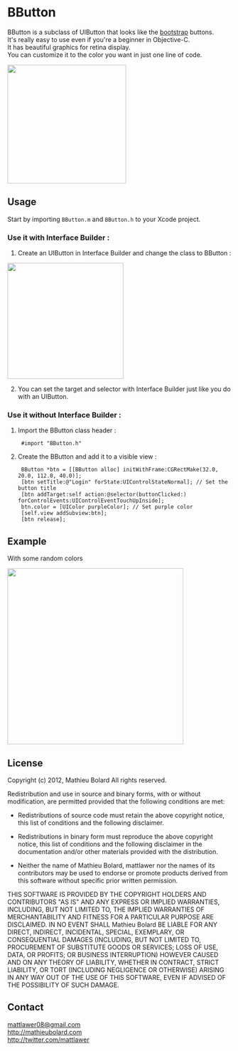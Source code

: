 BButton
========

BButton is a subclass of UIButton that looks like the [bootstrap](http://twitter.github.com/bootstrap/ "Twitter Bootstrap") buttons.<br />
It's really easy to use even if you're a beginner in Objective-C.<br />
It has beautiful graphics for retina display.<br />
You can customize it to the color you want in just one line of code.<br />

<img width=267 src="http://img13.imageshack.us/img13/5408/capturedcran20120731113.png"/>


Usage
-----

Start by importing <code>BButton.m</code> and <code>BButton.h</code> to your Xcode project.

### Use it with Interface Builder : ###

1. Create an UIButton in Interface Builder and change the class to BButton :<br />

<img width=261 src="http://img827.imageshack.us/img827/6596/ibbbutton.png"/>

2. You can set the target and selector with Interface Builder just like you do with an UIButton.


### Use it without Interface Builder : ###

1. Import the BButton class header :

		#import "BButton.h"
		
2. Create the BButton and add it to a visible view :

		BButton *btn = [[BButton alloc] initWithFrame:CGRectMake(32.0, 20.0, 112.0, 40.0)];
        [btn setTitle:@"Login" forState:UIControlStateNormal]; // Set the button title
        [btn addTarget:self action:@selector(buttonClicked:) forControlEvents:UIControlEventTouchUpInside];
        btn.color = [UIColor purpleColor]; // Set purple color
        [self.view addSubview:btn];
        [btn release];
    
    
Example
-------

With some random colors

<img width=396 src="http://img703.imageshack.us/img703/7316/20120731114603.png"/>

    
License
-------

Copyright (c) 2012, Mathieu Bolard
All rights reserved.

Redistribution and use in source and binary forms, with or without modification, are permitted provided that the following conditions are met:
 
* Redistributions of source code must retain the above copyright notice, this list of conditions and the following disclaimer.
 
* Redistributions in binary form must reproduce the above copyright notice, this list of conditions and the following disclaimer in the documentation and/or other materials provided with the distribution.

* Neither the name of Mathieu Bolard, mattlawer nor the names of its contributors may be used to endorse or promote products derived from this software without specific prior written permission.

THIS SOFTWARE IS PROVIDED BY THE COPYRIGHT HOLDERS AND CONTRIBUTORS "AS IS" AND ANY EXPRESS OR IMPLIED WARRANTIES, INCLUDING, BUT NOT LIMITED TO, THE IMPLIED WARRANTIES OF MERCHANTABILITY AND FITNESS FOR A PARTICULAR PURPOSE ARE DISCLAIMED. IN NO EVENT SHALL Mathieu Bolard BE LIABLE FOR ANY DIRECT, INDIRECT, INCIDENTAL, SPECIAL, EXEMPLARY, OR CONSEQUENTIAL DAMAGES (INCLUDING, BUT NOT LIMITED TO, PROCUREMENT OF SUBSTITUTE GOODS OR SERVICES; LOSS OF USE, DATA, OR PROFITS; OR BUSINESS INTERRUPTION) HOWEVER CAUSED AND ON ANY THEORY OF LIABILITY, WHETHER IN CONTRACT, STRICT LIABILITY, OR TORT (INCLUDING NEGLIGENCE OR OTHERWISE) ARISING IN ANY WAY OUT OF THE USE OF THIS SOFTWARE, EVEN IF ADVISED OF THE POSSIBILITY OF SUCH DAMAGE.

Contact
-------

mattlawer08@gmail.com<br />
http://mathieubolard.com<br />
http://twitter.com/mattlawer
